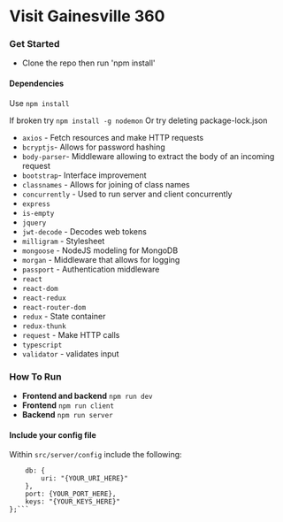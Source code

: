 # Visit Gainesville 360

### Get Started

* Clone the repo then run 'npm install'

#### Dependencies

Use `npm install`

If broken try `npm install -g nodemon`
Or try deleting package-lock.json

* `axios` - Fetch resources and make HTTP requests
* `bcryptjs`- Allows for password hashing
* `body-parser`- Middleware allowing to extract the body of an incoming request
* `bootstrap`- Interface improvement
* `classnames` - Allows for joining of class names
* `concurrently` - Used to run server and client concurrently
* `express`
* `is-empty`
* `jquery`
* `jwt-decode` - Decodes web tokens
* `milligram` - Stylesheet
* `mongoose` - NodeJS modeling for MongoDB
* `morgan` - Middleware that allows for logging
* `passport` - Authentication middleware
* `react`
* `react-dom`
* `react-redux`
* `react-router-dom`
* `redux` - State container
* `redux-thunk`
* `request` - Make HTTP calls
* `typescript`
* `validator` - validates input

### How To Run

* **Frontend and backend** `npm run dev`
* **Frontend** `npm run client`
* **Backend** `npm run server`

#### Include your config file

Within `src/server/config` include the following:

```module.exports = {
	db: {
	  	uri: "{YOUR_URI_HERE}"
	},
	port: {YOUR_PORT_HERE},
	keys: "{YOUR_KEYS_HERE}"
};```
